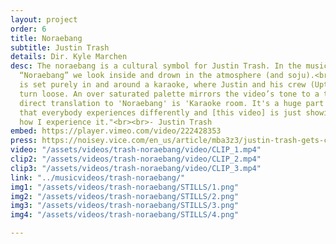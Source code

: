 ```yaml
---
layout: project
order: 6
title: Noraebang
subtitle: Justin Trash
details: Dir. Kyle Marchen
desc: The noraebang is a cultural symbol for Justin Trash. In the music video for
  “Noraebang” we look inside and drown in the atmosphere (and soju).<br><br>The video
  is set purely in and around a karaoke, where Justin and his crew (Uptown Boy Band)
  turn loose. An over saturated palette mirrors the video’s tone to a tee.<br><br>"The
  direct translation to 'Noraebang' is 'Karaoke room. It's a huge part of Asian culture
  that everybody experiences differently and [this video] is just showing everybody
  how I experience it."<br><br>- Justin Trash
embed: https://player.vimeo.com/video/222428353
press: https://noisey.vice.com/en_us/article/mba3z3/justin-trash-gets-comfortably-buck-in-the-noraebang
video: "/assets/videos/trash-noraebang/video/CLIP_1.mp4"
clip2: "/assets/videos/trash-noraebang/video/CLIP_2.mp4"
clip3: "/assets/videos/trash-noraebang/video/CLIP_3.mp4"
link: "../musicvideos/trash-noraebang/"
img1: "/assets/videos/trash-noraebang/STILLS/1.png"
img2: "/assets/videos/trash-noraebang/STILLS/2.png"
img3: "/assets/videos/trash-noraebang/STILLS/3.png"
img4: "/assets/videos/trash-noraebang/STILLS/4.png"

---
```

